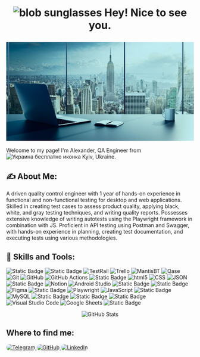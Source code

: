 <h1>
  <p align="center">
<img src="https://emojis.slackmojis.com/emojis/images/1531849430/4246/blob-sunglasses.gif?1531849430" alt="blob sunglasses" width="50" height="50">
  Hey! Nice to see you.
  </p>
</h1>

<img src="https://github.com/AlexUA2022/AlexUA2022/blob/main/assets/1611085778_1-p-fon-dlya-linkedin-2.jpg" alt="Header" style="max-width: 100%;">

<p>
  Welcome to my page! I'm Alexander, QA Engineer from 
<img src="https://cdn-icons-png.flaticon.com/512/197/197572.png" width="13" height="13" alt="Украина бесплатно иконка" title="Украина бесплатно иконка">
 Kyiv, Ukraine.
</p>

<h2>✍️ About Me:</h2>
<p>
A driven quality control engineer with 1 year of hands-on experience in functional and non-functional testing for desktop and web applications. Skilled in creating test cases to assess product quality, applying black, white, and gray testing techniques, and writing quality reports. Possesses extensive knowledge of writing autotests using the Playwright framework in combination with JS. Proficient in API testing using Postman and Swagger, with hands-on experience in planning, creating test documentation, and executing tests using various methodologies.
</p>

<h2>🔧 Skills and Tools:</h2>
<p>

<img src="https://img.shields.io/badge/JIRA-4493f8?style=plastic&logo=jirasoftware&logoColor=%23FFFFFF" alt="Static Badge">
<img src="https://img.shields.io/badge/Zephyr-FF0000?style=plastic&logo=zephyr&logoColor=FFFFFF" alt="Static Badge">
<img alt="TestRail" src="https://img.shields.io/badge/-TestRail-0052CC?style=plastic&logo=TestRail&logoColor=white" style="max-width: 100%;">
<img alt="Trello" src="https://img.shields.io/badge/-Trello-DA62AC?style=plastic&logo=Trello&logoColor=white" style="max-width: 100%;">
<img alt="MantisBT" src="https://img.shields.io/badge/-MantisBT-82B536?style=plastic&&logo=MantisBT&logoColor=white" style="max-width: 100%;">
<img alt="Qase" src="https://img.shields.io/badge/-Qase-8e58ff?style=plastic&logo=Qase&logoColor=white" style="max-width: 100%;">
<img alt="Git" src="https://img.shields.io/badge/-Git-F05032?style=plastic&logo=Git&logoColor=FFFFFF" style="max-width: 100%;">
<img alt="GitHub" src="https://img.shields.io/badge/-GitHub-FFFFFF?style=plastic&logo=GitHub&logoColor=black" style="max-width: 100%;">
<img alt="GitHub Actions" src="https://img.shields.io/badge/-GitHub Actions-4493f8?style=plastic&logo=GitHub Actions&logoColor=black" style="max-width: 100%;">
<img src="https://img.shields.io/badge/Miro-Lime?style=plastic&logo=miro" alt="Static Badge" style="max-width: 100%;">
<img alt="html5" src="https://img.shields.io/badge/-HTML5-E34F26?style=plastic&logo=html5&logoColor=white" style="max-width: 100%;">
<img alt="CSS" src="https://img.shields.io/badge/-CSS-4493f8?style=plastic&logo=css&logoColor=#4493f8" style="max-width: 100%;">
<img alt="JSON" src="https://img.shields.io/badge/-JSON-072A50?style=plastic&logo=json&logoColor=#4493f8" style="max-width: 100%;">
<img src="https://img.shields.io/badge/Postman-%23FF6C37?style=plastic&logo=postman&logoColor=black" alt="Static Badge" style="max-width: 100%;">
<img alt="Notion" src="https://img.shields.io/badge/-Notion-FFFFFF?style=plastic&logo=Notion&logoColor=black" style="max-width: 100%;">
<img alt="Android Studio" src="https://img.shields.io/badge/-Android Studio-4493f8?style=plastic&logo=Android Studio&logoColor=#4493f8" style="max-width: 100%;">
<img src="https://img.shields.io/badge/Swagger-%23072A50?style=plastic&logo=swagger&logoColor=%2385EA2D" alt="Static Badge" style="max-width: 100%;">
<img src="https://img.shields.io/badge/Charles-%231828FF?style=plastic&logo=charles&logoColor=%23F3F5F5" alt="Static Badge" style="max-width: 100%;">
<img alt="Figma" src="https://img.shields.io/badge/-Figma-DA62AC?style=plastic&logo=Figma&logoColor=black" style="max-width: 100%;">
<img src="https://img.shields.io/badge/Dev-Tools-blue?style=plastic&labelColor=gray&color=blue" alt="Static Badge" style="max-width: 100%;">
<img alt="Playwright" src="https://img.shields.io/badge/-Playwright-8e58ff?style=plastic&logo=Playwright&logoColor=white" style="max-width: 100%;">
<img alt="JavaScript" src="https://img.shields.io/badge/-JavaScript-FFFF00?style=plastic&logo=JavaScript&logoColor=black" style="max-width: 100%;">
<img src="https://img.shields.io/badge/Linux-FFFFFF?style=plastic&logo=linux&logoColor=black&labelColor=FFFFFF" alt="Static Badge">
<img alt="MySQL" src="https://img.shields.io/badge/-MySQL-0052CC?style=plastic&logo=MySQL&logoColor=white" style="max-width: 100%;">
<img src="https://img.shields.io/badge/Confluence-82B536?style=plastic&logo=confluence&logoColor=%23172B4D" alt="Static Badge" style="max-width: 100%;">
<img src="https://img.shields.io/badge/Joomla-8e58ff?style=plastic&logo=Joomla&logoColor=%23172B4D" alt="Static Badge" style="max-width: 100%;">
<img src="https://img.shields.io/badge/XAMPP-FF6C37?style=plastic&logo=XAMPP&logoColor=%23172B4D" alt="Static Badge" style="max-width: 100%;">
<img alt="Visual Studio Code" src="https://img.shields.io/badge/-Visual Studio Code-4493f8?style=plastic&logo=visual studio code&logoColor=#4493f8" style="max-width: 100%;">
<img alt="Google Sheets" src="https://img.shields.io/badge/-Google Sheets-FFFFFF?style=plastic&logo=Google Sheets&logoColor=#4493f8" style="max-width: 100%;">
<img src="https://img.shields.io/badge/BrowserStack-8e58ff?style=plastic&logo=BrowserStack&logoColor=%23FFFFFF" alt="Static Badge" style="max-width: 100%;">

<div align="center">
  <img src="https://github-profile-summary-cards.vercel.app/api/cards/stats?username=AlexUA2022&theme=algolia&cache_buster=4" alt="GitHub Stats">
</div>


<h2> Where to find me: </h2>

<a href="http://t.me/av_saponov">
  <img alt="Telegram" src="https://img.shields.io/badge/Telegram-%234493f8.svg?&style=for-the-badge&logo=Telegram&logoColor=white" style="max-width: 100%; border-radius: 10px;">
</a>
<a href="https://github.com/AlexUA2022">
  <img alt="GitHub" src="https://img.shields.io/badge/GitHub-%2312100E.svg?&style=for-the-badge&logo=Github&logoColor=white" style="max-width: 100%; border-radius: 10px;">
</a>
<a href="https://www.linkedin.com/in/alexander-saponov">
  <img alt="LinkedIn" src="https://img.shields.io/badge/linkedin-%230077B5.svg?&style=for-the-badge&logo=linkedin&logoColor=white" style="max-width: 100%; border-radius: 10px;">
</a>







